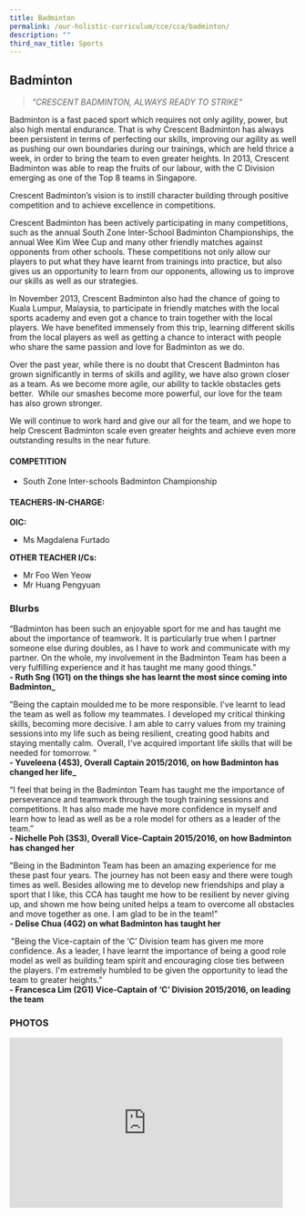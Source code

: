 ```yaml
---
title: Badminton
permalink: /our-holistic-curriculum/cce/cca/badminton/
description: ""
third_nav_title: Sports
---
```

## **Badminton** ##
>*"CRESCENT BADMINTON, ALWAYS READY TO STRIKE"*


Badminton is a fast paced sport which requires not only agility, power, but also high mental endurance. That is why Crescent Badminton has always been persistent in terms of perfecting our skills, improving our agility as well as pushing our own boundaries during our trainings, which are held thrice a week, in order to bring the team to even greater heights. In 2013, Crescent Badminton was able to reap the fruits of our labour, with the C Division emerging as one of the Top 8 teams in Singapore.

Crescent Badminton’s vision is to instill character building through positive competition and to achieve excellence in competitions.

Crescent Badminton has been actively participating in many competitions, such as the annual South Zone Inter-School Badminton Championships, the annual Wee Kim Wee Cup and many other friendly matches against opponents from other schools. These competitions not only allow our players to put what they have learnt from trainings into practice, but also gives us an opportunity to learn from our opponents, allowing us to improve our skills as well as our strategies.

In November 2013, Crescent Badminton also had the chance of going to Kuala Lumpur, Malaysia, to participate in friendly matches with the local sports academy and even got a chance to train together with the local players. We have benefited immensely from this trip, learning different skills from the local players as well as getting a chance to interact with people who share the same passion and love for Badminton as we do.

Over the past year, while there is no doubt that Crescent Badminton has grown significantly in terms of skills and agility, we have also grown closer as a team. As we become more agile, our ability to tackle obstacles gets better.  While our smashes become more powerful, our love for the team has also grown stronger.

We will continue to work hard and give our all for the team, and we hope to help Crescent Badminton scale even greater heights and achieve even more outstanding results in the near future.


#### **COMPETITION**
*   South Zone Inter-schools Badminton Championship


#### **TEACHERS-IN-CHARGE:**<br>
**OIC:**
* Ms Magdalena Furtado

**OTHER TEACHER I/Cs:**
* Mr Foo Wen Yeow
* Mr Huang Pengyuan


### **Blurbs**
“Badminton has been such an enjoyable sport for me and has taught me about the importance of teamwork. It is particularly true when I partner someone else during doubles, as I have to work and communicate with my partner. On the whole, my involvement in the Badminton Team has been a very fulfilling experience and it has taught me many good things.”  
**- Ruth Sng (1G1) on the things she has learnt the most since coming into Badminton_**  
  
  
"Being the captain moulded me to be more responsible. I've learnt to lead the team as well as follow my teammates. I developed my critical thinking skills, becoming more decisive. I am able to carry values from my training sessions into my life such as being resilient, creating good habits and staying mentally calm.  Overall, I've acquired important life skills that will be needed for tomorrow. "  
**- Yuveleena (4S3), Overall Captain 2015/2016, on how Badminton has changed her life_**  
  
  
“I feel that being in the Badminton Team has taught me the importance of perseverance and teamwork through the tough training sessions and competitions. It has also made me have more confidence in myself and learn how to lead as well as be a role model for others as a leader of the team.”  
**- Nichelle Poh (3S3), Overall Vice-Captain 2015/2016, on how Badminton has changed her**
  
  
"Being in the Badminton Team has been an amazing experience for me these past four years. The journey has not been easy and there were tough times as well. Besides allowing me to develop new friendships and play a sport that I like, this CCA has taught me how to be resilient by never giving up, and shown me how being united helps a team to overcome all obstacles and move together as one. I am glad to be in the team!"  
**- Delise Chua (4G2) on what Badminton has taught her**
  
  
 "Being the Vice-captain of the ‘C’ Division team has given me more confidence. As a leader, I have learnt the importance of being a good role model as well as building team spirit and encouraging close ties between the players. I'm extremely humbled to be given the opportunity to lead the team to greater heights."  
**- Francesca Lim (2G1) Vice-Captain of ‘C’ Division 2015/2016, on leading the team**



### **PHOTOS** ###

<iframe src="https://docs.google.com/presentation/d/e/2PACX-1vSAxh6E1v4S8WZ9AKFQivSMqYA0e6CvBUXMx-TLEcWEP2z37vNuq723vsOyJDctVPZFR3-wUr4_y_CQ/embed?start=true&loop=true&delayms=3000" frameborder="0" width="480" height="299" allowfullscreen="true"></iframe>